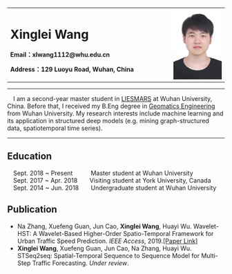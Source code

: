 <div>
<table border="0">
  <tr>
    <td width="75%">
      <h1>Xinglei Wang</h1>
      <p><b>Email：xlwang1112@whu.edu.cn</b></p>
      <p><b>Address：129 Luoyu Road, Wuhan, China</b></p>
    </td>
    <td width="25%">
      <img src="/xlwang.jpg" width="100%">     
    </td>
  </tr>
</table>
</div>

---
&ensp;&ensp;I am a second-year master student in [LIESMARS](https://www.lmars.whu.edu.cn/) at Wuhan University, China. Before that, I received my B.Eng degree in [Geomatics Engineering](https://en.wikipedia.org/wiki/Geomatics) from Wuhan University. My research interests include machine learning and its application in structured deep models (e.g. mining graph-structured data, spatiotemporal time series). 

---

## Education
&ensp;&ensp;Sept. 2018 ~ Present&ensp;&ensp;&ensp;&ensp;&ensp;&ensp;Master student at Wuhan University  
&ensp;&ensp;Sept. 2017 ~ Apr. 2018&ensp;&ensp;&ensp;&ensp;Visiting student at York University, Canada  
&ensp;&ensp;Sept. 2014 ~ Jun. 2018&ensp;&ensp;&ensp;&ensp;Undergraduate student at Wuhan University

## Publication
- Na Zhang, Xuefeng Guan, Jun Cao, **Xinglei Wang**, Huayi Wu. Wavelet-HST: A Wavelet-Based Higher-Order Spatio-Temporal Framework for Urban Traffic Speed Prediction. *IEEE Access*, 2019.[[Paper Link]](https://ieeexplore.ieee.org/abstract/document/8809691) 
- **Xinglei Wang**, Xuefeng Guan, Jun Cao, Na Zhang, Huayi Wu. STSeq2seq: Spatial-Temporal Sequence to Sequence Model for Multi-Step Traffic Forecasting. *Under review*.
